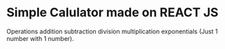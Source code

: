 # Simple Calulator made on REACT JS

Operations
    addition
    subtraction
    division
    multiplication
    exponentials (Just 1 number with 1 number).
